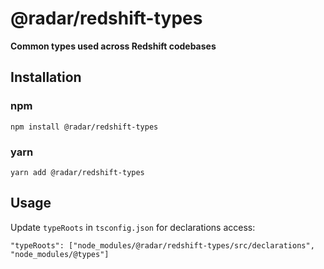 # @radar/redshift-types
**Common types used across Redshift codebases**

## Installation

### npm

```
npm install @radar/redshift-types
```

### yarn

```
yarn add @radar/redshift-types
```

## Usage
Update `typeRoots` in `tsconfig.json` for declarations access:
```
"typeRoots": ["node_modules/@radar/redshift-types/src/declarations", "node_modules/@types"]
```
